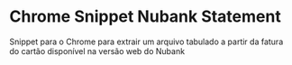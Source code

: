 # Chrome Snippet Nubank Statement

Snippet para o Chrome para extrair um arquivo tabulado a partir da fatura do cartão disponível na versão web do Nubank
